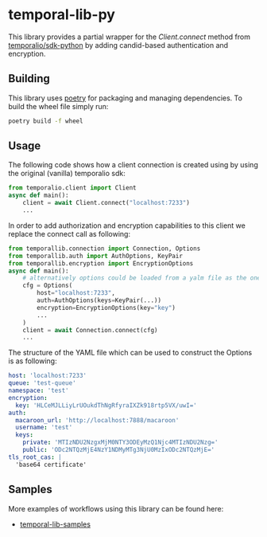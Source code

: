 # temporal-lib-py
This library provides a partial wrapper for the *Client.connect* method from [temporalio/sdk-python](https://github.com/temporalio/sdk-python/tree/main/temporalio) by adding candid-based authentication and encryption.


## Building

This library uses [poetry](https://github.com/python-poetry/poetry) for packaging and managing dependencies.
To build the wheel file simply run:
```bash
poetry build -f wheel
```


## Usage

The following code shows how a client connection is created using by using the original (vanilla) temporalio sdk:
```python
from temporalio.client import Client
async def main():
    client = await Client.connect("localhost:7233")
    ...
```
In order to add authorization and encryption capabilities to this client we replace the connect call as following:
```python
from temporallib.connection import Connection, Options
from temporallib.auth import AuthOptions, KeyPair
from temporallib.encryption import EncryptionOptions
async def main():
    # alternatively options could be loaded from a yalm file as the one showed below
    cfg = Options(
        host="localhost:7233",
        auth=AuthOptions(keys=KeyPair(...))
        encryption=EncryptionOptions(key="key")
        ...
    )
    client = await Connection.connect(cfg)
	...
```
The structure of the YAML file which can be used to construct the Options is as following:
```yaml
host: 'localhost:7233'
queue: 'test-queue'
namespace: 'test'
encryption:
  key: 'HLCeMJLLiyLrUOukdThNgRfyraIXZk918rtp5VX/uwI='
auth:
  macaroon_url: 'http://localhost:7888/macaroon'
  username: 'test'
  keys:
    private: 'MTIzNDU2NzgxMjM0NTY3ODEyMzQ1Njc4MTIzNDU2Nzg='
    public: 'ODc2NTQzMjE4NzY1NDMyMTg3NjU0MzIxODc2NTQzMjE='
tls_root_cas: |
  'base64 certificate'
```

## Samples
More examples of workflows using this library can be found here:
- [temporal-lib-samples]( https://github.com/canonical/temporal-lib-samples)
